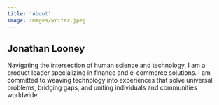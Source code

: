 ```yaml
---
title: 'About'
image: images/writer.jpeg
---
```


## Jonathan Looney

Navigating the intersection of human science and technology, I am a product leader specializing in finance and e-commerce solutions. I am committed to weaving technology into experiences that solve universal problems, bridging gaps, and uniting individuals and communities worldwide.